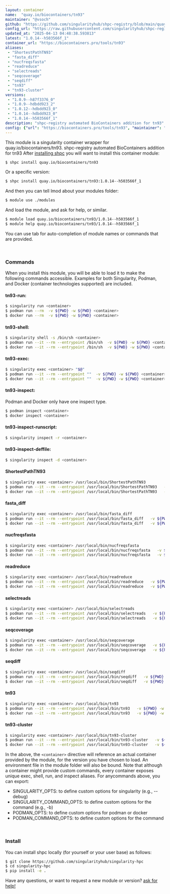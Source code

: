```yaml
---
layout: container
name:  "quay.io/biocontainers/tn93"
maintainer: "@vsoch"
github: "https://github.com/singularityhub/shpc-registry/blob/main/quay.io/biocontainers/tn93/container.yaml"
config_url: "https://raw.githubusercontent.com/singularityhub/shpc-registry/main/quay.io/biocontainers/tn93/container.yaml"
updated_at: "2025-04-13 04:48:38.593813"
latest: "1.0.14--h503566f_1"
container_url: "https://biocontainers.pro/tools/tn93"
aliases:
 - "ShortestPathTN93"
 - "fasta_diff"
 - "nucfreqsfasta"
 - "readreduce"
 - "selectreads"
 - "seqcoverage"
 - "seqdiff"
 - "tn93"
 - "tn93-cluster"
versions:
 - "1.0.9--h87f3376_0"
 - "1.0.9--hdbdd923_2"
 - "1.0.12--hdbdd923_0"
 - "1.0.14--hdbdd923_0"
 - "1.0.14--h503566f_1"
description: "shpc-registry automated BioContainers addition for tn93"
config: {"url": "https://biocontainers.pro/tools/tn93", "maintainer": "@vsoch", "description": "shpc-registry automated BioContainers addition for tn93", "latest": {"1.0.14--h503566f_1": "sha256:80863f30900399f7dc6e0892d30516adeaf5b0e28963b1740718d1a075c8c25c"}, "tags": {"1.0.9--h87f3376_0": "sha256:424dbe9f31de15de37e3b5b91daa8770450eae97c241fc9a1197d4b410f7b9e9", "1.0.9--hdbdd923_2": "sha256:a975935402c6a7a1d51e58df242f8aa03adc864ba8b55db5e37d7de0dc339217", "1.0.12--hdbdd923_0": "sha256:83bf531c82c6a87647085f2c222b0452ab3ea0de71e0fff9cd127580249706d9", "1.0.14--hdbdd923_0": "sha256:86102850a759b10746c9db19fa9acdac97791f920b1decaf1115ec99e15aaa0b", "1.0.14--h503566f_1": "sha256:80863f30900399f7dc6e0892d30516adeaf5b0e28963b1740718d1a075c8c25c"}, "docker": "quay.io/biocontainers/tn93", "aliases": {"ShortestPathTN93": "/usr/local/bin/ShortestPathTN93", "fasta_diff": "/usr/local/bin/fasta_diff", "nucfreqsfasta": "/usr/local/bin/nucfreqsfasta", "readreduce": "/usr/local/bin/readreduce", "selectreads": "/usr/local/bin/selectreads", "seqcoverage": "/usr/local/bin/seqcoverage", "seqdiff": "/usr/local/bin/seqdiff", "tn93": "/usr/local/bin/tn93", "tn93-cluster": "/usr/local/bin/tn93-cluster"}}
---
```


This module is a singularity container wrapper for quay.io/biocontainers/tn93.
shpc-registry automated BioContainers addition for tn93
After [installing shpc](#install) you will want to install this container module:


```bash
$ shpc install quay.io/biocontainers/tn93
```

Or a specific version:

```bash
$ shpc install quay.io/biocontainers/tn93:1.0.14--h503566f_1
```

And then you can tell lmod about your modules folder:

```bash
$ module use ./modules
```

And load the module, and ask for help, or similar.

```bash
$ module load quay.io/biocontainers/tn93/1.0.14--h503566f_1
$ module help quay.io/biocontainers/tn93/1.0.14--h503566f_1
```

You can use tab for auto-completion of module names or commands that are provided.

<br>

### Commands

When you install this module, you will be able to load it to make the following commands accessible.
Examples for both Singularity, Podman, and Docker (container technologies supported) are included.

#### tn93-run:

```bash
$ singularity run <container>
$ podman run --rm  -v ${PWD} -w ${PWD} <container>
$ docker run --rm  -v ${PWD} -w ${PWD} <container>
```

#### tn93-shell:

```bash
$ singularity shell -s /bin/sh <container>
$ podman run --it --rm --entrypoint /bin/sh  -v ${PWD} -w ${PWD} <container>
$ docker run --it --rm --entrypoint /bin/sh  -v ${PWD} -w ${PWD} <container>
```

#### tn93-exec:

```bash
$ singularity exec <container> "$@"
$ podman run --it --rm --entrypoint ""  -v ${PWD} -w ${PWD} <container> "$@"
$ docker run --it --rm --entrypoint ""  -v ${PWD} -w ${PWD} <container> "$@"
```

#### tn93-inspect:

Podman and Docker only have one inspect type.

```bash
$ podman inspect <container>
$ docker inspect <container>
```

#### tn93-inspect-runscript:

```bash
$ singularity inspect -r <container>
```

#### tn93-inspect-deffile:

```bash
$ singularity inspect -d <container>
```


#### ShortestPathTN93

```bash
$ singularity exec <container> /usr/local/bin/ShortestPathTN93
$ podman run --it --rm --entrypoint /usr/local/bin/ShortestPathTN93   -v ${PWD} -w ${PWD} <container> -c " $@"
$ docker run --it --rm --entrypoint /usr/local/bin/ShortestPathTN93   -v ${PWD} -w ${PWD} <container> -c " $@"
```


#### fasta_diff

```bash
$ singularity exec <container> /usr/local/bin/fasta_diff
$ podman run --it --rm --entrypoint /usr/local/bin/fasta_diff   -v ${PWD} -w ${PWD} <container> -c " $@"
$ docker run --it --rm --entrypoint /usr/local/bin/fasta_diff   -v ${PWD} -w ${PWD} <container> -c " $@"
```


#### nucfreqsfasta

```bash
$ singularity exec <container> /usr/local/bin/nucfreqsfasta
$ podman run --it --rm --entrypoint /usr/local/bin/nucfreqsfasta   -v ${PWD} -w ${PWD} <container> -c " $@"
$ docker run --it --rm --entrypoint /usr/local/bin/nucfreqsfasta   -v ${PWD} -w ${PWD} <container> -c " $@"
```


#### readreduce

```bash
$ singularity exec <container> /usr/local/bin/readreduce
$ podman run --it --rm --entrypoint /usr/local/bin/readreduce   -v ${PWD} -w ${PWD} <container> -c " $@"
$ docker run --it --rm --entrypoint /usr/local/bin/readreduce   -v ${PWD} -w ${PWD} <container> -c " $@"
```


#### selectreads

```bash
$ singularity exec <container> /usr/local/bin/selectreads
$ podman run --it --rm --entrypoint /usr/local/bin/selectreads   -v ${PWD} -w ${PWD} <container> -c " $@"
$ docker run --it --rm --entrypoint /usr/local/bin/selectreads   -v ${PWD} -w ${PWD} <container> -c " $@"
```


#### seqcoverage

```bash
$ singularity exec <container> /usr/local/bin/seqcoverage
$ podman run --it --rm --entrypoint /usr/local/bin/seqcoverage   -v ${PWD} -w ${PWD} <container> -c " $@"
$ docker run --it --rm --entrypoint /usr/local/bin/seqcoverage   -v ${PWD} -w ${PWD} <container> -c " $@"
```


#### seqdiff

```bash
$ singularity exec <container> /usr/local/bin/seqdiff
$ podman run --it --rm --entrypoint /usr/local/bin/seqdiff   -v ${PWD} -w ${PWD} <container> -c " $@"
$ docker run --it --rm --entrypoint /usr/local/bin/seqdiff   -v ${PWD} -w ${PWD} <container> -c " $@"
```


#### tn93

```bash
$ singularity exec <container> /usr/local/bin/tn93
$ podman run --it --rm --entrypoint /usr/local/bin/tn93   -v ${PWD} -w ${PWD} <container> -c " $@"
$ docker run --it --rm --entrypoint /usr/local/bin/tn93   -v ${PWD} -w ${PWD} <container> -c " $@"
```


#### tn93-cluster

```bash
$ singularity exec <container> /usr/local/bin/tn93-cluster
$ podman run --it --rm --entrypoint /usr/local/bin/tn93-cluster   -v ${PWD} -w ${PWD} <container> -c " $@"
$ docker run --it --rm --entrypoint /usr/local/bin/tn93-cluster   -v ${PWD} -w ${PWD} <container> -c " $@"
```



In the above, the `<container>` directive will reference an actual container provided
by the module, for the version you have chosen to load. An environment file in the
module folder will also be bound. Note that although a container
might provide custom commands, every container exposes unique exec, shell, run, and
inspect aliases. For anycommands above, you can export:

 - SINGULARITY_OPTS: to define custom options for singularity (e.g., --debug)
 - SINGULARITY_COMMAND_OPTS: to define custom options for the command (e.g., -b)
 - PODMAN_OPTS: to define custom options for podman or docker
 - PODMAN_COMMAND_OPTS: to define custom options for the command

<br>

### Install

You can install shpc locally (for yourself or your user base) as follows:

```bash
$ git clone https://github.com/singularityhub/singularity-hpc
$ cd singularity-hpc
$ pip install -e .
```

Have any questions, or want to request a new module or version? [ask for help!](https://github.com/singularityhub/singularity-hpc/issues)
